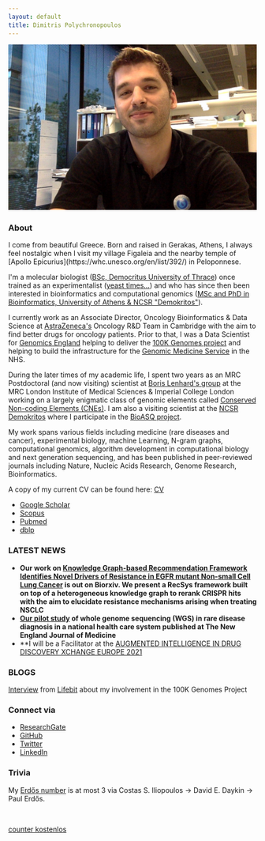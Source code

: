 ```yaml
---
layout: default
title: Dimitris Polychronopoulos
---
```


<img src="linkedin.jpg"/>


### About
<div class="myWrapper" markdown="1">
I come from beautiful Greece. Born and raised in Gerakas, Athens, I always feel nostalgic when I visit my village Figaleia and the nearby temple of [Apollo Epicurius](https://whc.unesco.org/en/list/392/) in Peloponnese. 

I'm a molecular biologist ([BSc, Democritus University of Thrace](http://www.mbg.duth.gr/)) once trained as an experimentalist ([yeast times...](https://www.embopress.org/doi/10.1038/emboj.2009.226)) and who has since then been interested in bioinformatics and computational genomics ([MSc and PhD in Bioinformatics, University of Athens & NCSR "Demokritos"](http://www.demokritos.gr/?lang=en)). 

I currently work as an Associate Director, Oncology Bioinformatics & Data Science at [AstraZeneca's](https://www.astrazeneca.com/) Oncology R&D Team in Cambridge with the aim to find better drugs for oncology patients. Prior to that, I was a Data Scientist for [Genomics England](https://www.genomicsengland.co.uk/) helping to deliver the [100K Genomes project](https://en.wikipedia.org/wiki/100,000_Genomes_Project) and helping to build the infrastructure for the [Genomic Medicine Service](https://www.england.nhs.uk/genomics/nhs-genomic-med-service/) in the NHS. 

During the later times of my academic life, I spent two years as an MRC Postdoctoral (and now visiting) scientist at [Boris Lenhard's group](http://group.genereg.net/people/alumni/) at the MRC London Institute of Medical Sciences & Imperial College London working on a largely enigmatic class of genomic elements called [Conserved Non-coding Elements (CNEs)](https://academic.oup.com/nar/advance-article/doi/10.1093/nar/gkx1074/4599184). I am also a visiting scientist at the [NCSR Demokritos](http://www.demokritos.gr/?lang=en) where I participate in the [BioASQ project](http://bioasq.org/). 

My work spans various fields including medicine (rare diseases and cancer), experimental biology, machine Learning, N-gram graphs, computational genomics, algorithm development in computational biology and next generation sequencing, and has been published in peer-reviewed journals including Nature, Nucleic Acids Research, Genome Research, Bioinformatics.

A copy of my current CV can be found here: [CV](https://www.dropbox.com/s/irgvmpkj5yas18c/Polychronopoulos_cv_en.pdf?dl=0)

- [Google Scholar](https://scholar.google.com/citations?user=LsI4gg0AAAAJ)
- [Scopus](https://www.scopus.com/authid/detail.uri?authorId=57211826120)
- [Pubmed](https://www.ncbi.nlm.nih.gov/pubmed/?term=((Polychronopoulos+D.)+NOT+2010%5BDate+-+Publication%5D+NOT+1991%5BDate+-+Publication%5D)) 
- [dblp](https://dblp.uni-trier.de/pers/hd/p/Polychronopoulos:Dimitris)

### LATEST NEWS
- **Our work on [Knowledge Graph-based Recommendation Framework Identifies Novel Drivers of Resistance in EGFR mutant Non-small Cell Lung Cancer](https://www.biorxiv.org/content/10.1101/2021.07.23.453506v1) is out on Biorxiv. We present a RecSys framework built on top of a heterogeneous knowledge graph to rerank CRISPR hits with the aim to elucidate resistance mechanisms arising when treating NSCLC**
- **[Our pilot study](https://www.nejm.org/doi/full/10.1056/NEJMoa2035790?fbclid=IwAR3_GnsHjHJQmGCcRL4oM_m3YqVCHVr8chHCTeRYNyju4bqPpcTQt75zFjk) of whole genome sequencing (WGS) in rare disease diagnosis in a national health care system published at The New England Journal of Medicine**
- **I will be a Facilitator at the [AUGMENTED INTELLIGENCE IN DRUG DISCOVERY XCHANGE
EUROPE 2021](https://www.hub-xchange.com/augmented-intelligence-in-drug-delivery-xchange-europe-2021/#anchor2![image](https://user-images.githubusercontent.com/5985864/143678358-dd642e06-d8e2-4949-97d5-ad790eace099.png)
)



### BLOGS
[Interview](https://blog.lifebit.ai/2018/11/28/on-the-frontlines-of-rare-disease-diagnosis-dr-dimitris-polychronopoulos-and-dr-kristina-ibanez-garikano-genomics-england/) from [Lifebit](https://lifebit.ai/) about my involvement in the 100K Genomes Project 

### Connect via

- [ResearchGate](https://www.researchgate.net/profile/Dimitris_Polychronopoulos)
- [GitHub](https://github.com/dpolychr)
- [Twitter](https://twitter.com/dpolychr2)
- [LinkedIn](https://uk.linkedin.com/in/dimitris-polychronopoulos-b3732a134)

### Trivia
My [Erdős number](https://www.oakland.edu/enp/) is at most 3 via Costas S. Iliopoulos → David E. Daykin → Paul Erdős.

<script type="text/javascript" src="https://www.counters-free.net/count/83si"></script><br>
 <a href='http://www.counter-zaehler.de'>counter kostenlos</a> <script type='text/javascript' src='https://whomania.com/ctr?id=96e512959a33011b95d7f2ee8e3c0c0c4feddaaa'></script>

</div>

